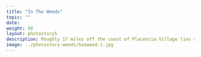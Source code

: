 ```yaml
---
title: "In The Weeds"
topic: ""
date:
weight: 50
layout: photostory5
description: Roughly 17 miles off the coast of Placencia Village lies a seaweed farm belonging to the Belize Women’s Seaweed Farmers Association. Traditionally, seaweed efforts in the area have been male-dominated, but this group, which formed just last year, marks a shift in that history. 
image: ../photostory-weeds/Seaweed-1.jpg
---
```

